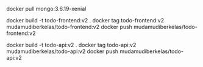 docker pull mongo:3.6.19-xenial

docker build -t todo-frontend:v2 .
docker tag todo-frontend:v2 mudamudiberkelas/todo-frontend:v2
docker push mudamudiberkelas/todo-frontend:v2

docker build -t todo-api:v2 .
docker tag todo-api:v2 mudamudiberkelas/todo-api:v2
docker push mudamudiberkelas/todo-api:v2